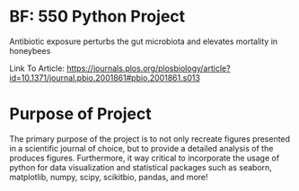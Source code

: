 # BF: 550 Python Project
Antibiotic exposure perturbs the gut microbiota and elevates mortality in honeybees

Link To Article: https://journals.plos.org/plosbiology/article?id=10.1371/journal.pbio.2001861#pbio.2001861.s013

# Purpose of Project 
The primary purpose of the project is to not only recreate figures presented in a scientific journal of choice, but to provide a detailed analysis of the 
produces figures. Furthermore, it way critical to incorporate the usage of python for data visualization and statistical packages such as seaborn, matplotlib, 
numpy, scipy, scikitbio, pandas, and more! 
